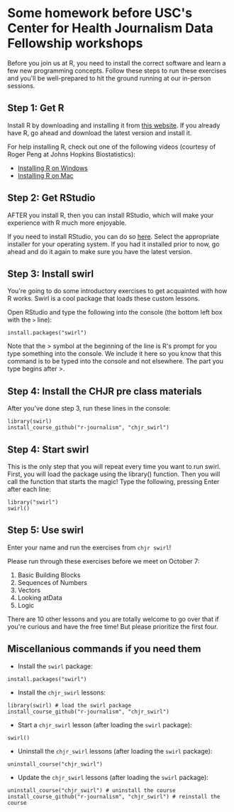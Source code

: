 # Some homework before USC's Center for Health Journalism Data Fellowship workshops

Before you join us at R, you need to install the correct software and learn a few new programming concepts. Follow these steps to run these exercises and you'll be well-prepared to hit the ground running at our in-person sessions.

## Step 1: Get R

Install R by downloading and installing it from [this website](https://cran.rstudio.com/). If you already have R, go ahead and download the latest version and install it.

For help installing R, check out one of the following videos (courtesy of Roger Peng at Johns Hopkins Biostatistics):

* [Installing R on Windows](http://youtu.be/mfGFv-iB724)
* [Installing R on Mac](http://youtu.be/Icawuhf0Yqo)

## Step 2: Get RStudio

AFTER you install R, then you can install RStudio, which will make your experience with R much more enjoyable.

If you need to install RStudio, you can do so [here](http://www.rstudio.com/products/rstudio/download/). Select the appropriate installer for your operating system. If you had it installed prior to now, go ahead and do it again to make sure you have the latest version.

## Step 3: Install swirl

You're going to do some introductory exercises to get acquainted with how R works. Swirl is a cool package that loads these custom lessons.

Open RStudio and type the following into the console (the bottom left box with the `>` line):

```
install.packages("swirl")
```

Note that the > symbol at the beginning of the line is R's prompt for you type something into the console. We include it here so you know that this command is to be typed into the console and not elsewhere. The part you type begins after >.

## Step 4: Install the CHJR pre class materials

After you've done step 3, run these lines in the console:

```
library(swirl)
install_course_github("r-journalism", "chjr_swirl")
```


## Step 4: Start swirl

This is the only step that you will repeat every time you want to run swirl. First, you will load the package using the library() function. Then you will call the function that starts the magic! Type the following, pressing Enter after each line:

```
library("swirl")
swirl()
```

## Step 5: Use swirl

Enter your name and run the exercises from `chjr swirl`!

Please run through these exercises before we meet on October 7:

1. Basic Building Blocks
2. Sequences of Numbers
3. Vectors
4. Looking atData
5. Logic  

There are 10 other lessons and you are totally welcome to go over that if you're curious and have the free time! But please prioritize the first four.


## Miscellanious commands if you need them

* Install the `swirl` package:
```
install.packages("swirl")
```

* Install the `chjr_swirl` lessons:
```
library(swirl) # load the swirl package
install_course_github("r-journalism", "chjr_swirl")
```

* Start a `chjr_swirl` lesson (after loading the `swirl` package):
```
swirl()
```

* Uninstall the `chjr_swirl` lessons (after loading the `swirl` package):
```
uninstall_course("chjr_swirl")
```

* Update the `chjr_swirl` lessons (after loading the `swirl` package):  
```
uninstall_course("chjr_swirl") # uninstall the course
install_course_github("r-journalism", "chjr_swirl") # reinstall the course
```